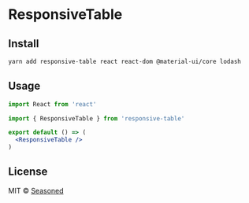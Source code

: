# ResponsiveTable

## Install

```bash
yarn add responsive-table react react-dom @material-ui/core lodash
```

## Usage

```jsx
import React from 'react'

import { ResponsiveTable } from 'responsive-table'

export default () => (
  <ResponsiveTable />
)
```

## License

MIT © [Seasoned](https://github.com/SeasonedSoftware)
